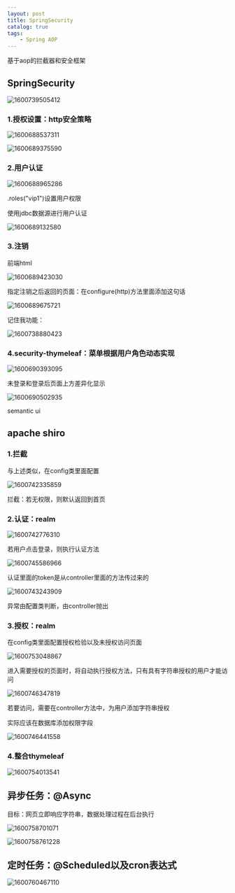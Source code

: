 ```yaml
---
layout: post
title: SpringSecurity
catalog: true
tags:
    - Spring AOP
---
```

基于aop的拦截器和安全框架

## SpringSecurity

![1600739505412](https://gitee.com/chrisxyq/picgo/raw/master/img/1600739505412.png)

### 1.授权设置：http安全策略

![1600688537311](https://gitee.com/chrisxyq/picgo/raw/master/img/1600688537311.png)

![1600689375590](https://gitee.com/chrisxyq/picgo/raw/master/img/1600689375590.png)

### 2.用户认证

![1600688965286](https://gitee.com/chrisxyq/picgo/raw/master/img/1600688965286.png)

.roles("vip1")设置用户权限

使用jdbc数据源进行用户认证

![1600689132580](https://gitee.com/chrisxyq/picgo/raw/master/img/1600689132580.png)

### 3.注销

前端html

![1600689423030](https://gitee.com/chrisxyq/picgo/raw/master/img/1600689423030.png)

指定注销之后返回的页面：在configure(http)方法里面添加这句话

![1600689675721](https://gitee.com/chrisxyq/picgo/raw/master/img/1600689675721.png)

记住我功能：

![1600738880423](https://gitee.com/chrisxyq/picgo/raw/master/img/1600738880423.png)

### 4.security-thymeleaf：菜单根据用户角色动态实现

![1600690393095](https://gitee.com/chrisxyq/picgo/raw/master/img/1600690393095.png)

未登录和登录后页面上方差异化显示

![1600690502935](https://gitee.com/chrisxyq/picgo/raw/master/img/1600690502935.png)

semantic ui

## apache shiro

### 1.拦截

与上述类似，在config类里面配置

![1600742335859](https://gitee.com/chrisxyq/picgo/raw/master/img/1600742335859.png)

拦截：若无权限，则默认返回到首页

### 2.认证：realm

![1600742776310](https://gitee.com/chrisxyq/picgo/raw/master/img/1600742776310.png)

若用户点击登录，则执行认证方法

![1600745586966](https://gitee.com/chrisxyq/picgo/raw/master/img/1600745586966.png)

认证里面的token是从controller里面的方法传过来的

![1600743243909](https://gitee.com/chrisxyq/picgo/raw/master/img/1600743243909.png)

异常由配置类判断，由controller抛出

### 3.授权：realm

在config类里面配置授权检验以及未授权访问页面

![1600753048867](https://gitee.com/chrisxyq/picgo/raw/master/img/1600753048867.png)

进入需要授权的页面时，将自动执行授权方法，只有具有字符串授权的用户才能访问

![1600746347819](https://gitee.com/chrisxyq/picgo/raw/master/img/1600746347819.png)

若要访问，需要在controller方法中，为用户添加字符串授权

实际应该在数据库添加权限字段

![1600746441558](https://gitee.com/chrisxyq/picgo/raw/master/img/1600746441558.png)

### 4.整合thymeleaf

![1600754013541](https://gitee.com/chrisxyq/picgo/raw/master/img/1600754013541.png)

## 异步任务：@Async

目标：网页立即响应字符串，数据处理过程在后台执行

![1600758701071](https://gitee.com/chrisxyq/picgo/raw/master/img/1600758701071.png)

![1600758761228](https://gitee.com/chrisxyq/picgo/raw/master/img/1600758761228.png)

## 定时任务：@Scheduled以及cron表达式

![1600760467110](https://gitee.com/chrisxyq/picgo/raw/master/img/1600760467110.png)